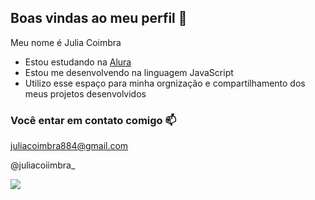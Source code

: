 ## Boas vindas ao meu perfil 💜

Meu nome é Julia Coimbra

- Estou estudando na [Alura](https:\\www.alura.com.br)
- Estou me desenvolvendo na linguagem JavaScript
- Utilizo esse espaço para minha orgnização e compartilhamento dos meus projetos desenvolvidos

### Você entar em contato comigo 📫

juliacoimbra884@gmail.com

@juliacoiimbra_

![](https://media.tenor.com/PcmdWkJJUG4AAAAj/minnie-wink.gif)
